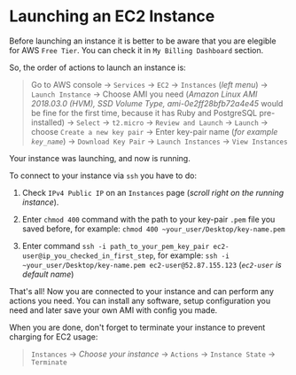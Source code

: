 # Launching an EC2 Instance

Before launching an instance it is better to be aware that you are elegible for AWS `Free Tier`. You can check it in `My Billing Dashboard` section.

So, the order of actions to launch an instance is:

> Go to AWS console -> `Services` -> `EC2` -> `Instances` (*left menu*) -> `Launch Instance` ->
> Choose AMI you need (*Amazon Linux AMI 2018.03.0 (HVM), SSD Volume Type, ami-0e2ff28bfb72a4e45* would be fine for the first time, because it has Ruby and PostgreSQL pre-installed) ->
> `Select` -> `t2.micro` -> `Review and Launch` -> `Launch` -> choose `Create a new key pair` -> Enter key-pair name (*for example `key_name`*) -> `Download Key Pair` -> `Launch Instances` -> `View Instances`

Your instance was launching, and now is running.


To connect to your instance via `ssh` you have to do:

1. Check `IPv4 Public IP` on an `Instances` page (*scroll right on the running instance*).

2. Enter `chmod 400` command with the path to your key-pair `.pem` file you saved before, for example: `chmod 400 ~your_user/Desktop/key-name.pem`

3. Enter command `ssh -i path_to_your_pem_key_pair ec2-user@ip_you_checked_in_first_step`, for example: `ssh -i ~your_user/Desktop/key-name.pem ec2-user@52.87.155.123` (*`ec2-user` is default name*)

That's all! Now you are connected to your instance and can perform any actions you need. You can install any software, setup configuration you need and later save your own AMI with config you made.

When you are done, don't forget to terminate your instance to prevent charging for EC2 usage:

> `Instances` -> *Choose your instance* -> `Actions` -> `Instance State` -> `Terminate`
